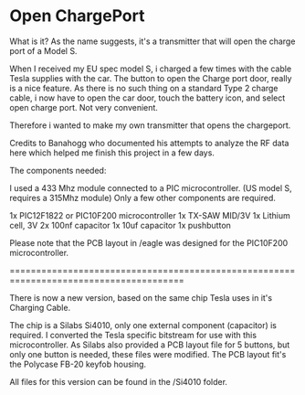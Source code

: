 Open ChargePort
===============

What is it?
As the name suggests, it's a transmitter that will open the charge port of a Model S.

When I received my EU spec model S, i charged a few times with the cable Tesla supplies with the car.
The button to open the Charge port door, really is a nice feature.
As there is no such thing on a standard Type 2 charge cable, i now have to open the car door, touch the battery icon, and select open charge port. Not very convenient.

Therefore i wanted to make my own transmitter that opens the chargeport.

Credits to Banahogg who documented his attempts to analyze the RF data here
which helped me finish this project in a few days.

The components needed:

I used a 433 Mhz module connected to a PIC microcontroller. (US model S, requires a 315Mhz module)
Only a few other components are required.

1x PIC12F1822 or PIC10F200 microcontroller 
1x TX-SAW MID/3V
1x Lithium cell, 3V
2x 100nf capacitor
1x 10uf capacitor
1x pushbutton
 
Please note that the PCB layout in /eagle was designed for the PIC10F200 microcontroller.

=======================================================================================

There is now a new version, based on the same chip Tesla uses in it's Charging Cable.

The chip is a Silabs Si4010, only one external component (capacitor) is required.
I converted the Tesla specific bitstream for use with this microcontroller. 
As Silabs also provided a PCB layout file for 5 buttons, but only one button is needed, these files were modified.
The PCB layout fit's the Polycase FB-20 keyfob housing.

All files for this version can be found in the /Si4010 folder.
